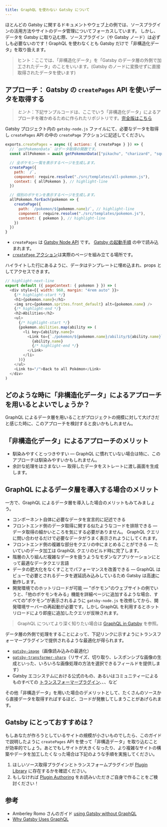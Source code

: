 ```yaml
---
title: GraphQL を使わない Gatsby について
---
```


ほとんどの Gatsby に関するドキュメントやウェブ上の例では、ソースプラグインの活用方法やサイトのデータ管理についてフォーカスしています。 しかし、データを Gatsby に取り込む際、ソースプラグイン（や Gatsby ノード）は必ずしも必要ないのです！GraphQL を使わなくとも Gatsby だけで「非構造化データ」を取り扱えます。

> ヒント：ここでは、「非構造化データ」を「Gatsby のデータ層の外側で加工されたデータ」のことをいいます。(Gatsby のノードに変換せずに直接取得されたデータを使います)

## アプローチ： Gatsby の `createPages` API を使いデータを取得する

> _ヒント_：下記サンプルコードは、ここでいう「非構造化データ」によるアプローチを確かめるために作られたリポジトリです。[完全版はこちら](https://github.com/jlengstorf/gatsby-with-unstructured-data)

Gatsby プロジェクト内の `gatsby-node.js` ファイルにて、必要なデータを取得し `createPages` API の中の `createPage` アクションに記述してください。

```javascript:title=gatsby-node.js
exports.createPages = async ({ actions: { createPage } }) => {
  // `getPokemonData` はデータ取得の関数です。
  const allPokemon = await getPokemonData(["pikachu", "charizard", "squirtle"])

  // 全ポケモン一覧を表示するページを生成します。
  createPage({
    path: `/`,
    component: require.resolve("./src/templates/all-pokemon.js"),
    context: { allPokemon }, // highlight-line
  })

  // 個別のポケモンを表示するページを生成します。
  allPokemon.forEach(pokemon => {
    createPage({
      path: `/pokemon/${pokemon.name}/`, // highlight-line
      component: require.resolve("./src/templates/pokemon.js"),
      context: { pokemon }, // highlight-line
    })
  })
}
```

- `createPages` は [Gatsby Node API](/docs/node-apis/#createPages) です。 [Gatsby の起動手順](/docs/gatsby-lifecycle-apis/#bootstrap-sequence) の中で読み込まれます。
- [`createPage` アクション](/docs/actions/#createPage)は実際のページを組み立てる場所です。

ハイライトした行にあるように、データはテンプレートに埋め込まれ、props としてアクセスできます。

```jsx:title=/src/templates/pokemon.js
// highlight-next-line
export default ({ pageContext: { pokemon } }) => (
  <div style={{ width: 960, margin: "4rem auto" }}>
    {/* highlight-start */}
    <h1>{pokemon.name}</h1>
    <img src={pokemon.sprites.front_default} alt={pokemon.name} />
    {/* highlight-end */}
    <h2>Abilities</h2>
    <ul>
      {/* highlight-start */}
      {pokemon.abilities.map(ability => (
        <li key={ability.name}>
          <Link to={`./pokemon/${pokemon.name}/ability/${ability.name}`}>
            {ability.name}
            {/* highlight-end */}
          </Link>
        </li>
      ))}
    </ul>
    <Link to="/">Back to all Pokémon</Link>
  </div>
)
```

## どのような時に「非構造化データ」によるアプローチを用いるとよいでしょうか？

GraphQL によるデータ層を用いることがプロジェクトの規模に対して大げさだと感じた時に、このアプローチを検討すると良いかもしれません。

## 「非構造化データ」によるアプローチのメリット

- 馴染みやすくとっつきやすい — GraphQL に慣れていない場合は特に、このアプローチは馴染みやすいかもしれません。
- 余計な処理をはさまない — 取得したデータをストレートに渡し画面を生成します。

## GraphQL によるデータ層を導入する場合のメリット

一方で、GraphQL によるデータ層を導入した場合のメリットもみてみましょう。

- コンポーネント自体に必要なデータを宣言的に記述できる
- フロントエンド側のデータ取得に関する似たようなコードを排除できる — データ取得の細かいところを気にする必要がありません。 GraphQL クエリに問い合わせるだけで必要なデータがうまく表示されようにしてくれます。
- フロントエンド側の複雑な部分をクエリの中にまとめることができる — たいていのデータ加工は GraphQL クエリのビルド時に完了します。
- 階層の入り組んだ複雑なデータを扱うようなモダンなアプリケーションにとって最適なデータクエリ言語
- データの肥大化をなくすことでパフォーマンスを改善できる — GraphQL はビューで必要とされるデータを遅延読み込みしているため Gatsby は高速に動作します。
- 開発環境でのホットリロードが可能 — "ポケモン"のウェブサイトの例でいうと、「他のポケモンをみる」機能を詳細ページに追加するような場合、すべての”ポケモン”が表示されるように `gatsby-node.js` を改修してから、開発環境サーバーの再起動が必要です。しかし GraphQL を利用するとホットリロードにより即座に追加したクエリが反映されます。

> GraphQL についてより深く知りたい場合は [GraphQL in Gatsby](/docs/querying-with-graphql/) を参照。

データ層の外側で処理をすることによって、下記リンクに示すようにトランスフォーマープラグインで提供されるような最適化が得られます。

- [`gatsby-image`](https://github.com/gatsbyjs/gatsby/tree/master/packages/gatsby-image)（画像読み込みの最適化）
- [`gatsby-transformer-sharp`](https://github.com/gatsbyjs/gatsby/tree/master/packages/gatsby-transformer-sharp)（リサイズ、切り取り、レスポンシブな画像の生成といった、いろいろな画像処理の方法を選択できるフィールドを提供します）
- Gatsby エコシステムにおける公式のもの、あるいはコミュニティーによるものすべての [トランスフォーマープラグイン](/plugins/?=transformer)、、、など

その他「非構造データ」を用いた場合のデメリットとして、たくさんのソースから直接データを取得すればするほど、コードが発散してしまうことがあげられます。

## Gatsby にとっておすすめは？

もしあなたが作ろうとしているサイトの規模が小さいものでしたら、このガイドで説明したように `createPages` API を使って「非構造データ」を取り込むことが効率的でしょう。あとでもしサイトが大きくなったり、より複雑なサイトの構築やデータを加工したくなった場合は下記のような手順を実施してください。

1.  ほしいソース取得プラグインとトランスフォームプラグインが [Plugin Library](/plugins/) に存在するかを確認ください。
2.  もしなければ [Plugin Authoring](/docs/creating-plugins/) をお読みいただきご自身で作ることをご検討ください！

## 参考

- Amberley Romo さんのガイド [using Gatsby without GraphQL](/blog/2018-10-25-using-gatsby-without-graphql/)
- [Why Gatsby Uses GraphQL](/docs/why-gatsby-uses-graphql/)
